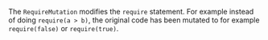 The `RequireMutation` modifies the `require` statement. For example
instead of doing `require(a > b)`, the original code has been mutated to for example 
`require(false)` or `require(true)`. 
